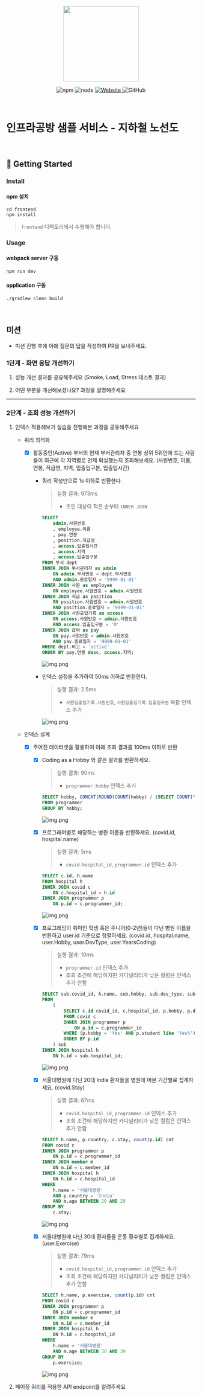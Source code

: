 <p align="center">
    <img width="200px;" src="https://raw.githubusercontent.com/woowacourse/atdd-subway-admin-frontend/master/images/main_logo.png"/>
</p>
<p align="center">
  <img alt="npm" src="https://img.shields.io/badge/npm-%3E%3D%205.5.0-blue">
  <img alt="node" src="https://img.shields.io/badge/node-%3E%3D%209.3.0-blue">
  <a href="https://edu.nextstep.camp/c/R89PYi5H" alt="nextstep atdd">
    <img alt="Website" src="https://img.shields.io/website?url=https%3A%2F%2Fedu.nextstep.camp%2Fc%2FR89PYi5H">
  </a>
  <img alt="GitHub" src="https://img.shields.io/github/license/next-step/atdd-subway-service">
</p>

<br>

# 인프라공방 샘플 서비스 - 지하철 노선도

<br>

## 🚀 Getting Started

### Install
#### npm 설치
```
cd frontend
npm install
```
> `frontend` 디렉토리에서 수행해야 합니다.

### Usage
#### webpack server 구동
```
npm run dev
```
#### application 구동
```
./gradlew clean build
```
<br>

## 미션

* 미션 진행 후에 아래 질문의 답을 작성하여 PR을 보내주세요.

### 1단계 - 화면 응답 개선하기
1. 성능 개선 결과를 공유해주세요 (Smoke, Load, Stress 테스트 결과)

2. 어떤 부분을 개선해보셨나요? 과정을 설명해주세요

---

### 2단계 - 조회 성능 개선하기
1. 인덱스 적용해보기 실습을 진행해본 과정을 공유해주세요

    * 쿼리 최적화
    
        - [x] 활동중인(Active) 부서의 현재 부서관리자 중 연봉 상위 5위안에 드는 사람들이 최근에 각 지역별로 언제 퇴실했는지 조회해보세요.
              (사원번호, 이름, 연봉, 직급명, 지역, 입출입구분, 입출입시간)

            * 쿼리 작성만으로 1s 이하로 반환한다.

                > 실행 결과: 973ms
                > * 조인 대상이 적은 순부터 `INNER JOIN`
                ```sql
                SELECT
                    admin.사원번호
                    , employee.이름
                    , pay.연봉
                    , position.직급명
                    , access.입출입시간
                    , access.지역
                    , access.입출입구분
                FROM 부서 dept
                INNER JOIN 부서관리자 as admin
                    ON admin.부서번호 = dept.부서번호
                    AND admin.종료일자 = '9999-01-01'
                INNER JOIN 사원 as employee 
                    ON employee.사원번호 = admin.사원번호
                INNER JOIN 직급 as position 
                    ON position.사원번호 = admin.사원번호
                    AND position.종료일자 = '9999-01-01'
                INNER JOIN 사원출입기록 as access 
                    ON access.사원번호 = admin.사원번호
                    AND access.입출입구분 = 'O'
                INNER JOIN 급여 as pay 
                    ON pay.사원번호 = admin.사원번호
                    AND pay.종료일자 = '9999-01-01'
                WHERE dept.비고 = 'active'
                ORDER BY pay.연봉 desc, access.지역;
                ```
                ![img.png](result/A-1.png)

            * 인덱스 설정을 추가하여 50ms 이하로 반환한다.
                > 실행 결과: 2.5ms
                > * `사원입출입기록.사원번호`, `사원입출입기록.입출입구분` 복합 인덱스 추가

                ![img.png](result/A-2.png)

    * 인덱스 설계

        - [x] 주어진 데이터셋을 활용하여 아래 조회 결과를 100ms 이하로 반환
        
            - [x] Coding as a Hobby 와 같은 결과를 반환하세요.
                > 실행 결과: 90ms
                > * `programmer.hobby` 인덱스 추가
                ```sql
                SELECT hobby, CONCAT(ROUND(COUNT(hobby) / (SELECT COUNT(*) FROM programmer) * 100, 1), '%') percent
                FROM programmer
                GROUP BY hobby;
                ```
              ![img.png](result/B-1.png)

            - [x] 프로그래머별로 해당하는 병원 이름을 반환하세요. (covid.id, hospital.name)
                > 실행 결과: 5ms
                > * `covid.hospital_id`, `programmer.id` 인덱스 추가
                ```sql
                SELECT c.id, h.name
                FROM hospital h
                INNER JOIN covid c
                    ON c.hospital_id = h.id
                INNER JOIN programmer p
                    ON p.id = c.programmer_id;
                ```
                ![img.png](result/B-2.png)

            - [x] 프로그래밍이 취미인 학생 혹은 주니어(0-2년)들이 다닌 병원 이름을 반환하고 user.id 기준으로 정렬하세요. (covid.id, hospital.name, user.Hobby, user.DevType, user.YearsCoding)
                > 실행 결과: 10ms
                > * `programmer.id` 인덱스 추가
                > * 조회 조건에 해당하지만 카디널리티가 낮은 컬럼은 인덱스 추가 안함
                ```sql
                SELECT sub.covid_id, h.name, sub.hobby, sub.dev_type, sub.years_coding
                FROM
                    (
                        SELECT c.id covid_id, c.hospital_id, p.hobby, p.dev_type, p.years_coding
                        FROM covid c
                        INNER JOIN programmer p
                            ON p.id = c.programmer_id
                        WHERE (p.hobby = 'Yes' AND p.student like 'Yes%') OR p.years_coding = '0-2 years'
                        ORDER BY p.id
                    ) sub
                INNER JOIN hospital h
                    ON h.id = sub.hospital_id;
                ```
                ![img.png](result/B-3.png)

            - [x] 서울대병원에 다닌 20대 India 환자들을 병원에 머문 기간별로 집계하세요. (covid.Stay)
                > 실행 결과: 67ms
                > * `covid.hospital_id`, `programmer.id` 인덱스 추가
                > * 조회 조건에 해당하지만 카디널리티가 낮은 컬럼은 인덱스 추가 안함
                ```sql
                SELECT h.name, p.country, c.stay, count(p.id) cnt
                FROM covid c
                INNER JOIN programmer p
                    ON p.id = c.programmer_id
                INNER JOIN member m
                    ON m.id = c.member_id
                INNER JOIN hospital h
                    ON h.id = c.hospital_id
                WHERE
                    h.name = '서울대병원'
                    AND p.country = 'India'
                    AND m.age BETWEEN 20 AND 29
                GROUP BY
                    c.stay;
                ```
                ![img.png](result/B-4.png)

            - [x] 서울대병원에 다닌 30대 환자들을 운동 횟수별로 집계하세요. (user.Exercise)
                > 실행 결과: 79ms
                > * `covid.hospital_id`, `programmer.id` 인덱스 추가
                > * 조회 조건에 해당하지만 카디널리티가 낮은 컬럼은 인덱스 추가 안함
                ```sql
                SELECT h.name, p.exercise, count(p.id) cnt
                FROM covid c
                INNER JOIN programmer p
                    ON p.id = c.programmer_id
                INNER JOIN member m
                    ON m.id = c.member_id
                INNER JOIN hospital h
                    ON h.id = c.hospital_id
                WHERE
                    h.name = '서울대병원'
                    AND m.age BETWEEN 30 AND 39
                GROUP BY
                    p.exercise;
                ```
                ![img.png](result/B-5.png)

2. 페이징 쿼리를 적용한 API endpoint를 알려주세요

